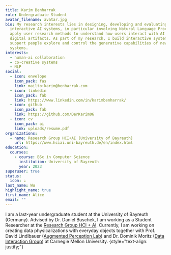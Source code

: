 ```yaml
---
title: Karim Benharrak
role: Undergraduate Student
avatar_filename: avatar.jpg
bio: My research interests lies in designing, developing and evaluating
  interactive AI systems, in particular involving Natural Language Processing. I
  apply user research methods to understand how users interact with AI to create
  digital artifacts. As part of my research, I build interactive systems to
  support people explore and control the generative capabilities of new AI
  systems.
interests:
  - human-ai collaboration
  - co-creative systems
  - NLP
social:
  - icon: envelope
    icon_pack: fas
    link: mailto:karim@benharrak.com
  - icon: linkedin
    icon_pack: fab
    link: https://www.linkedin.com/in/karimbenharrak/
  - icon: github
    icon_pack: fab
    link: https://github.com/DerKarim06
  - icon: cv
    icon_pack: ai
    link: uploads/resume.pdf
organizations:
  - name: Research Group HCI+AI (University of Bayreuth)
    url: https://www.hciai.uni-bayreuth.de/en/index.html
education:
  courses:
    - course: BSc in Computer Science
      institution: University of Bayreuth
      year: 2023
superuser: true
status:
  icon: ☕️
last_name: Wu
highlight_name: true
first_name: Alice
email: ""
---
```

I am a last-year undergraduate student at the University of Bayreuth (Germany). Advised by Dr. Daniel Buschek, I am working as a Student Researcher at the [Research Group HCI + AI](https://www.hciai.uni-bayreuth.de/en/index.html). Currently, I am working on creating data physicalizations with everyday objects together with Prof. David Lindlbauer ([Augmented Perception Lab](https://augmented-perception.org/)) and Dr. Dominik Moritz ([Data Interaction Group](https://dig.cmu.edu/)) at Carnegie Mellon University.
{style="text-align: justify;"}